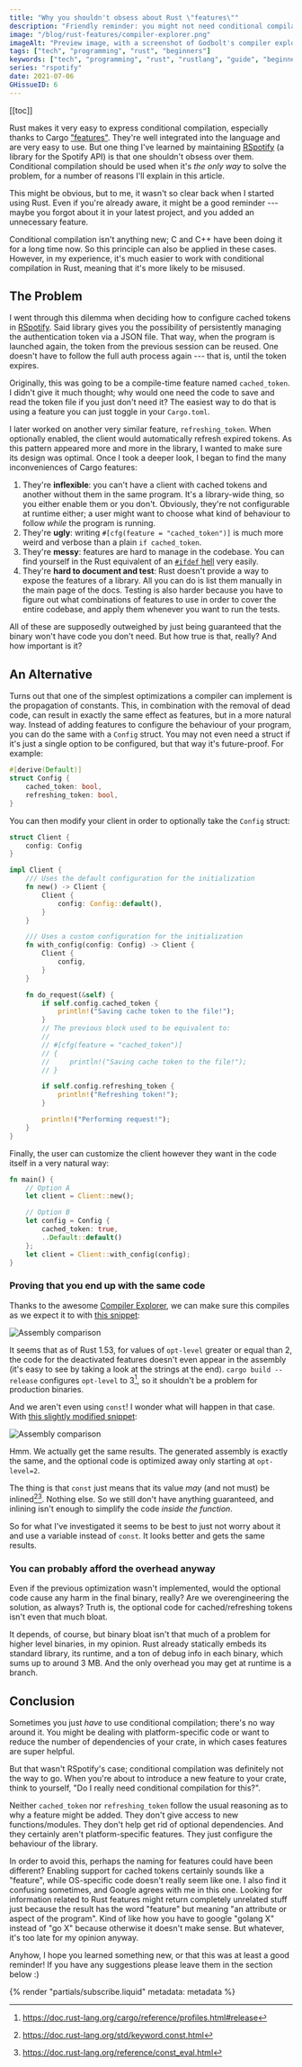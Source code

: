 ```yaml
---
title: "Why you shouldn't obsess about Rust \"features\""
description: "Friendly reminder: you might not need conditional compilation"
image: "/blog/rust-features/compiler-explorer.png"
imageAlt: "Preview image, with a screenshot of Godbolt's compiler explorer"
tags: ["tech", "programming", "rust", "beginners"]
keywords: ["tech", "programming", "rust", "rustlang", "guide", "beginners", "cargo", "conditional compilation", "cargo features"]
series: "rspotify"
date: 2021-07-06
GHissueID: 6
---
```


[[toc]]

Rust makes it very easy to express conditional compilation, especially thanks to Cargo ["features"](https://doc.rust-lang.org/cargo/reference/features.html). They're well integrated into the language and are very easy to use. But one thing I've learned by maintaining [RSpotify](https://github.com/ramsayleung/rspotify) (a library for the Spotify API) is that one shouldn't obsess over them. Conditional compilation should be used when it's _the only way_ to solve the problem, for a number of reasons I'll explain in this article.

This might be obvious, but to me, it wasn't so clear back when I started using Rust. Even if you're already aware, it might be a good reminder --- maybe you forgot about it in your latest project, and you added an unnecessary feature.

Conditional compilation isn't anything new; C and C++ have been doing it for a long time now. So this principle can also be applied in these cases. However, in my experience, it's much easier to work with conditional compilation in Rust, meaning that it's more likely to be misused.

<a name="_the_problem"></a>
## The Problem

I went through this dilemma when deciding how to configure cached tokens in [RSpotify](https://github.com/ramsayleung/rspotify). Said library gives you the possibility of persistently managing the authentication token via a JSON file. That way, when the program is launched again, the token from the previous session can be reused. One doesn't have to follow the full auth process again --- that is, until the token expires.

Originally, this was going to be a compile-time feature named `cached_token`. I didn't give it much thought; why would one need the code to save and read the token file if you just don't need it? The easiest way to do that is using a feature you can just toggle in your `Cargo.toml`.

I later worked on another very similar feature, `refreshing_token`. When optionally enabled, the client would automatically refresh expired tokens. As this pattern appeared more and more in the library, I wanted to make sure its design was optimal. Once I took a deeper look, I began to find the many inconveniences of Cargo features:

1. They're **inflexible**: you can't have a client with cached tokens and another without them in the same program. It's a library-wide thing, so you either enable them or you don't. Obviously, they're not configurable at runtime either; a user might want to choose what kind of behaviour to follow _while_ the program is running.
2. They're **ugly**: writing `#[cfg(feature = "cached_token")]` is much more weird and verbose than a plain `if cached_token`.
3. They're **messy**: features are hard to manage in the codebase. You can find yourself in the Rust equivalent of an [`#ifdef` hell](https://www.cqse.eu/en/news/blog/living-in-the-ifdef-hell/) very easily.
4. They're **hard to document and test**: Rust doesn't provide a way to expose the features of a library. All you can do is list them manually in the main page of the docs. Testing is also harder because you have to figure out what combinations of features to use in order to cover the entire codebase, and apply them whenever you want to run the tests.

All of these are supposedly outweighed by just being guaranteed that the binary won't have code you don't need. But how true is that, really? And how important is it?

<a name="_an_alternative"></a>
## An Alternative

Turns out that one of the simplest optimizations a compiler can implement is the propagation of constants. This, in combination with the removal of dead code, can result in exactly the same effect as features, but in a more natural way. Instead of adding features to configure the behaviour of your program, you can do the same with a `Config` struct. You may not even need a struct if it's just a single option to be configured, but that way it's future-proof. For example:

```rust
#[derive(Default)]
struct Config {
    cached_token: bool,
    refreshing_token: bool,
}
```

You can then modify your client in order to optionally take the `Config` struct:

```rust
struct Client {
    config: Config
}

impl Client {
    /// Uses the default configuration for the initialization
    fn new() -> Client {
        Client {
            config: Config::default(),
        }
    }

    /// Uses a custom configuration for the initialization
    fn with_config(config: Config) -> Client {
        Client {
            config,
        }
    }

    fn do_request(&self) {
        if self.config.cached_token {
            println!("Saving cache token to the file!");
        }
        // The previous block used to be equivalent to:
        //
        // #[cfg(feature = "cached_token")]
        // {
        //     println!("Saving cache token to the file!");
        // }

        if self.config.refreshing_token {
            println!("Refreshing token!");
        }

        println!("Performing request!");
    }
}
```

Finally, the user can customize the client however they want in the code itself in a very natural way:

```rust
fn main() {
    // Option A
    let client = Client::new();

    // Option B
    let config = Config {
        cached_token: true,
        ..Default::default()
    };
    let client = Client::with_config(config);
}
```

<a name="_proving_that_you_end_up_with_the_same_code"></a>
### Proving that you end up with the same code

Thanks to the awesome [Compiler Explorer](https://godbolt.org), we can make sure this compiles as we expect it to with [this snippet](https://godbolt.org/z/Kr9GP6Gqz):

![Assembly comparison](compiler-explorer.png)

It seems that as of Rust 1.53, for values of `opt-level` greater or equal than 2, the code for the deactivated features doesn't even appear in the assembly (it's easy to see by taking a look at the strings at the end). `cargo build --release` configures `opt-level` to 3[^cargo-release], so it shouldn't be a problem for production binaries.

And we aren't even using `const`! I wonder what will happen in that case. With [this slightly modified snippet](https://godbolt.org/z/f1xTaWzdc):

![Assembly comparison](compiler-explorer-const.png)

Hmm. We actually get the same results. The generated assembly is exactly the same, and the optional code is optimized away only starting at `opt-level=2`.

The thing is that `const` just means that its value _may_ (and not must) be inlined[^rust-const][^rust-consteval]. Nothing else. So we still don't have anything guaranteed, and inlining isn't enough to simplify the code _inside the function_.

So for what I've investigated it seems to be best to just not worry about it and use a variable instead of `const`. It looks better and gets the same results.

<a name="_you_can_probably_afford_the_overhead_anyway"></a>
### You can probably afford the overhead anyway

Even if the previous optimization wasn't implemented, would the optional code cause any harm in the final binary, really? Are we overengineering the solution, as always? Truth is, the optional code for cached/refreshing tokens isn't even that much bloat.

It depends, of course, but binary bloat isn't that much of a problem for higher level binaries, in my opinion. Rust already statically embeds its standard library, its runtime, and a ton of debug info in each binary, which sums up to around 3 MB. And the only overhead you may get at runtime is a branch.

<a name="_conclusion"></a>
## Conclusion

Sometimes you just _have_ to use conditional compilation; there's no way around it. You might be dealing with platform-specific code or want to reduce the number of dependencies of your crate, in which cases features are super helpful.

But that wasn't RSpotify's case; conditional compilation was definitely not the way to go. When you're about to introduce a new feature to your crate, think to yourself, "Do I really need conditional compilation for this?".

Neither `cached_token` nor `refreshing_token` follow the usual reasoning as to why a feature might be added. They don't give access to new functions/modules. They don't help get rid of optional dependencies. And they certainly aren't platform-specific features. They just configure the behaviour of the library.

In order to avoid this, perhaps the naming for features could have been different? Enabling support for cached tokens certainly sounds like a "feature", while OS-specific code doesn't really seem like one. I also find it confusing sometimes, and Google agrees with me in this one. Looking for information related to Rust features might return completely unrelated stuff just because the result has the word "feature" but meaning "an attribute or aspect of the program". Kind of like how you have to google "golang X" instead of "go X" because otherwise it doesn't make sense. But whatever, it's too late for my opinion anyway.

Anyhow, I hope you learned something new, or that this was at least a good reminder! If you have any suggestions please leave them in the section below :)

{% render "partials/subscribe.liquid" metadata: metadata %}

[^cargo-release]: https://doc.rust-lang.org/cargo/reference/profiles.html#release
[^rust-const]: https://doc.rust-lang.org/std/keyword.const.html
[^rust-consteval]: https://doc.rust-lang.org/reference/const_eval.html

